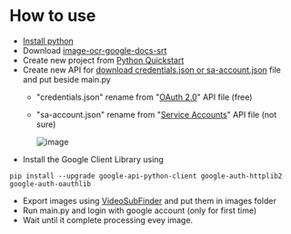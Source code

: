 # How to use
* [Install python](https://www.python.org/)
* Download [image-ocr-google-docs-srt](https://github.com/Kuju29/image-ocr-google-docs-srt/archive/refs/heads/master.zip)
* Create new project from [Python Quickstart](https://developers.google.com/drive/api/v3/quickstart/python)
* Create new API for [download credentials.json or sa-account.json](https://console.cloud.google.com/apis/credentials) file and put beside main.py 
  - "credentials.json" rename from "[OAuth 2.0](https://console.cloud.google.com/apis/credentials/oauthclient)" API file (free)
  - "sa-account.json" rename from "[Service Accounts](https://console.cloud.google.com/iam-admin/serviceaccounts)" API file (not sure)
  
    ![image](https://user-images.githubusercontent.com/22098092/171471868-c6b28158-b32d-44ca-9f21-6524e645c04d.png)
* Install the Google Client Library using
```
pip install --upgrade google-api-python-client google-auth-httplib2 google-auth-oauthlib
```
* Export images using [VideoSubFinder](https://sourceforge.net/projects/videosubfinder/) and put them in images folder
* Run main.py and login with google account (only for first time)
* Wait until it complete processing evey image.
